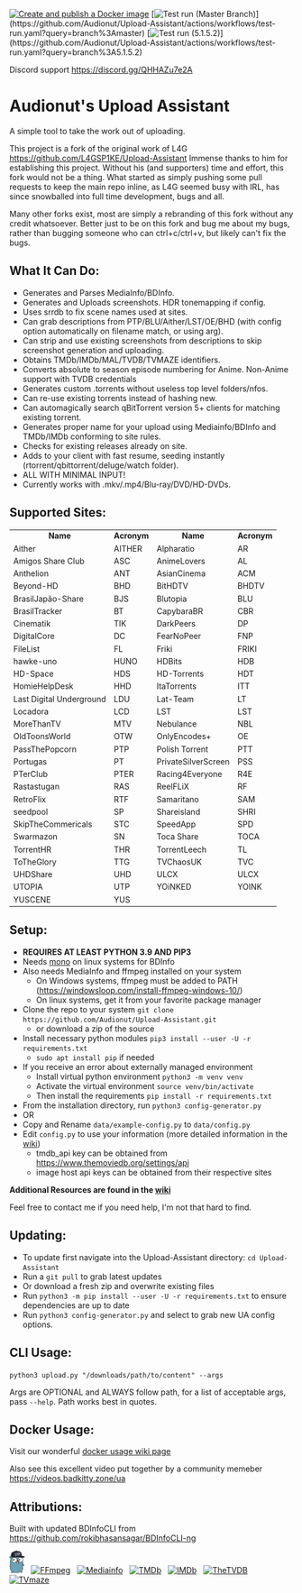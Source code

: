 [![Create and publish a Docker image](https://github.com/Audionut/Upload-Assistant/actions/workflows/docker-image.yml/badge.svg?branch=master)](https://github.com/Audionut/Upload-Assistant/actions/workflows/docker-image.yml) [![Test run (Master Branch)](https://img.shields.io/github/actions/workflow/status/Audionut/Upload-Assistant/test-run.yaml?branch=master&label=Test%20run%20(Master%20Branch%202025-07-04%2006:06%20UTC))](https://github.com/Audionut/Upload-Assistant/actions/workflows/test-run.yaml?query=branch%3Amaster) [![Test run (5.1.5.2)](https://img.shields.io/github/actions/workflow/status/Audionut/Upload-Assistant/test-run.yaml?branch=5.1.5.2&label=Test%20run%20(5.1.5.2%202025-07-19%2014:24%20UTC))](https://github.com/Audionut/Upload-Assistant/actions/workflows/test-run.yaml?query=branch%3A5.1.5.2)

Discord support https://discord.gg/QHHAZu7e2A

# Audionut's Upload Assistant

A simple tool to take the work out of uploading.

This project is a fork of the original work of L4G https://github.com/L4GSP1KE/Upload-Assistant
Immense thanks to him for establishing this project. Without his (and supporters) time and effort, this fork would not be a thing.
What started as simply pushing some pull requests to keep the main repo inline, as L4G seemed busy with IRL, has since snowballed into full time development, bugs and all.

Many other forks exist, most are simply a rebranding of this fork without any credit whatsoever.
Better just to be on this fork and bug me about my bugs, rather than bugging someone who can ctrl+c/ctrl+v, but likely can't fix the bugs.

## What It Can Do:
  - Generates and Parses MediaInfo/BDInfo.
  - Generates and Uploads screenshots. HDR tonemapping if config.
  - Uses srrdb to fix scene names used at sites.
  - Can grab descriptions from PTP/BLU/Aither/LST/OE/BHD (with config option automatically on filename match, or using arg).
  - Can strip and use existing screenshots from descriptions to skip screenshot generation and uploading.
  - Obtains TMDb/IMDb/MAL/TVDB/TVMAZE identifiers.
  - Converts absolute to season episode numbering for Anime. Non-Anime support with TVDB credentials
  - Generates custom .torrents without useless top level folders/nfos.
  - Can re-use existing torrents instead of hashing new.
  - Can automagically search qBitTorrent version 5+ clients for matching existing torrent.
  - Generates proper name for your upload using Mediainfo/BDInfo and TMDb/IMDb conforming to site rules.
  - Checks for existing releases already on site.
  - Adds to your client with fast resume, seeding instantly (rtorrent/qbittorrent/deluge/watch folder).
  - ALL WITH MINIMAL INPUT!
  - Currently works with .mkv/.mp4/Blu-ray/DVD/HD-DVDs.

## Supported Sites:
<table>
  <tr>
    <td align="center"><b>Name</b></td>
    <td align="center"><b>Acronym</b></td>
    <td align="center"><b>Name</b></td>
    <td align="center"><b>Acronym</b></td>
  </tr>
  <tr><td>Aither</td><td>AITHER</td><td>Alpharatio</td><td>AR</td></tr>
  <tr><td>Amigos Share Club</td><td>ASC</td><td>AnimeLovers</td><td>AL</td></tr>
  <tr><td>Anthelion</td><td>ANT</td><td>AsianCinema</td><td>ACM</td></tr>
  <tr><td>Beyond-HD</td><td>BHD</td><td>BitHDTV</td><td>BHDTV</td></tr>
  <tr><td>BrasilJapão-Share</td><td>BJS</td><td>Blutopia</td><td>BLU</td></tr>
  <tr><td>BrasilTracker</td><td>BT</td><td>CapybaraBR</td><td>CBR</td></tr>
  <tr><td>Cinematik</td><td>TIK</td><td>DarkPeers</td><td>DP</td></tr>
  <tr><td>DigitalCore</td><td>DC</td><td>FearNoPeer</td><td>FNP</td></tr>
  <tr><td>FileList</td><td>FL</td><td>Friki</td><td>FRIKI</td></tr>
  <tr><td>hawke-uno</td><td>HUNO</td><td>HDBits</td><td>HDB</td></tr>
  <tr><td>HD-Space</td><td>HDS</td><td>HD-Torrents</td><td>HDT</td></tr>
  <tr><td>HomieHelpDesk</td><td>HHD</td><td>ItaTorrents</td><td>ITT</td></tr>
  <tr><td>Last Digital Underground</td><td>LDU</td><td>Lat-Team</td><td>LT</td></tr>
  <tr><td>Locadora</td><td>LCD</td><td>LST</td><td>LST</td></tr>
  <tr><td>MoreThanTV</td><td>MTV</td><td>Nebulance</td><td>NBL</td></tr>
  <tr><td>OldToonsWorld</td><td>OTW</td><td>OnlyEncodes+</td><td>OE</td></tr>
  <tr><td>PassThePopcorn</td><td>PTP</td><td>Polish Torrent</td><td>PTT</td></tr>
  <tr><td>Portugas</td><td>PT</td><td>PrivateSilverScreen</td><td>PSS</td></tr>
  <tr><td>PTerClub</td><td>PTER</td><td>Racing4Everyone</td><td>R4E</td></tr>
  <tr><td>Rastastugan</td><td>RAS</td><td>ReelFLiX</td><td>RF</td></tr>
  <tr><td>RetroFlix</td><td>RTF</td><td>Samaritano</td><td>SAM</td></tr>
  <tr><td>seedpool</td><td>SP</td><td>Shareisland</td><td>SHRI</td></tr>
  <tr><td>SkipTheCommericals</td><td>STC</td><td>SpeedApp</td><td>SPD</td></tr>
  <tr><td>Swarmazon</td><td>SN</td><td>Toca Share</td><td>TOCA</td></tr>
  <tr><td>TorrentHR</td><td>THR</td><td>TorrentLeech</td><td>TL</td></tr>
  <tr><td>ToTheGlory</td><td>TTG</td><td>TVChaosUK</td><td>TVC</td></tr>
  <tr><td>UHDShare</td><td>UHD</td><td>ULCX</td><td>ULCX</td></tr>
  <tr><td>UTOPIA</td><td>UTP</td><td>YOiNKED</td><td>YOINK</td></tr>
  <tr><td>YUSCENE</td><td>YUS</td><td></td><td></td></tr>
</table>

## **Setup:**
   - **REQUIRES AT LEAST PYTHON 3.9 AND PIP3**
   - Needs [mono](https://www.mono-project.com/) on linux systems for BDInfo
   - Also needs MediaInfo and ffmpeg installed on your system
      - On Windows systems, ffmpeg must be added to PATH (https://windowsloop.com/install-ffmpeg-windows-10/)
      - On linux systems, get it from your favorite package manager
   - Clone the repo to your system `git clone https://github.com/Audionut/Upload-Assistant.git`
      - or download a zip of the source
   - Install necessary python modules `pip3 install --user -U -r requirements.txt`
      - `sudo apt install pip` if needed
  - If you receive an error about externally managed environment
      - Install virtual python environment `python3 -m venv venv`
      - Activate the virtual environment `source venv/bin/activate`
      - Then install the requirements `pip install -r requirements.txt`
   - From the installation directory, run `python3 config-generator.py`
   - OR
   - Copy and Rename `data/example-config.py` to `data/config.py`
   - Edit `config.py` to use your information (more detailed information in the [wiki](https://github.com/Audionut/Upload-Assistant/wiki))
      - tmdb_api key can be obtained from https://www.themoviedb.org/settings/api
      - image host api keys can be obtained from their respective sites

   **Additional Resources are found in the [wiki](https://github.com/Audionut/Upload-Assistant/wiki)**

   Feel free to contact me if you need help, I'm not that hard to find.

## **Updating:**
  - To update first navigate into the Upload-Assistant directory: `cd Upload-Assistant`
  - Run a `git pull` to grab latest updates
  - Or download a fresh zip and overwrite existing files
  - Run `python3 -m pip install --user -U -r requirements.txt` to ensure dependencies are up to date
  - Run `python3 config-generator.py` and select to grab new UA config options.

## **CLI Usage:**

  `python3 upload.py "/downloads/path/to/content" --args`

  Args are OPTIONAL and ALWAYS follow path, for a list of acceptable args, pass `--help`.
  Path works best in quotes.

## **Docker Usage:**
  Visit our wonderful [docker usage wiki page](https://github.com/Audionut/Upload-Assistant/wiki/Docker)

  Also see this excellent video put together by a community memeber https://videos.badkitty.zone/ua

## **Attributions:**

Built with updated BDInfoCLI from https://github.com/rokibhasansagar/BDInfoCLI-ng

<p>
  <a href="https://github.com/autobrr/mkbrr"><img src="https://github.com/autobrr/mkbrr/blob/main/.github/assets/mkbrr-dark.png?raw=true" alt="mkbrr" height="40px;"></a>&nbsp;&nbsp;
  <a href="https://ffmpeg.org/"><img src="https://i.postimg.cc/xdj3BS7S/FFmpeg-Logo-new-svg.png" alt="FFmpeg" height="40px;"></a>&nbsp;&nbsp;
  <a href="https://mediaarea.net/en/MediaInfo"><img src="https://i.postimg.cc/vTkjXmHh/Media-Info-Logo-svg.png" alt="Mediainfo" height="40px;"></a>&nbsp;&nbsp;
  <a href="https://www.themoviedb.org/"><img src="https://i.postimg.cc/1tpXHx3k/blue-square-2-d537fb228cf3ded904ef09b136fe3fec72548ebc1fea3fbbd1ad9e36364db38b.png" alt="TMDb" height="40px;"></a>&nbsp;&nbsp;
  <a href="https://www.imdb.com/"><img src="https://i.postimg.cc/CLVmvwr1/IMDb-Logo-Rectangle-Gold-CB443386186.png" alt="IMDb" height="40px;"></a>&nbsp;&nbsp;
  <a href="https://thetvdb.com/"><img src="https://i.postimg.cc/Hs1KKqsS/logo1.png" alt="TheTVDB" height="40px;"></a>&nbsp;&nbsp;
  <a href="https://www.tvmaze.com/"><img src="https://i.postimg.cc/2jdRzkJp/tvm-header-logo.png" alt="TVmaze" height="40px"></a>
</p>
